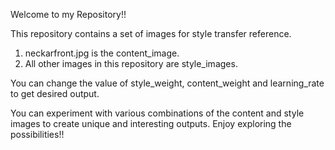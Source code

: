 Welcome to my Repository!!

This repository contains a set of images for style transfer reference.

1) neckarfront.jpg is the content_image.
2) All other images in this repository are style_images.
 
You can change the value of style_weight, content_weight and learning_rate to get desired output.

You can experiment with various combinations of the content and style images to create unique and interesting outputs. Enjoy exploring the possibilities!!
